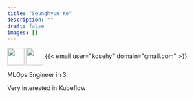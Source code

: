 ```yaml
---
title: "Seunghyun Ko"
description: ""
draft: false
images: []
---
```


<p>
  <a href=https://github.com/kosehy target="_blank">
    <img align="center" width="40" height="40" src="https://github.githubassets.com/images/modules/logos_page/GitHub-Mark.png">
  </a>
  <a href=https://www.linkedin.com/in/seunghyunko/ target="_blank">
    <img align="center" width="40" height="40" src="https://content.linkedin.com/content/dam/me/business/en-us/amp/brand-site/v2/bg/LI-Bug.svg.original.svg">
  </a>
  {{< email user="kosehy" domain="gmail.com" >}}
</p>

MLOps Engineer in 3i

Very interested in Kubeflow
